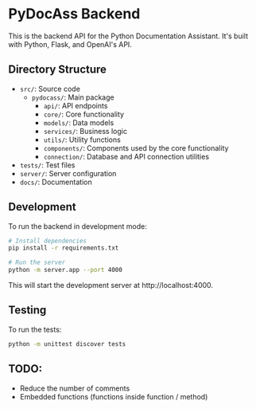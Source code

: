 # PyDocAss Backend

This is the backend API for the Python Documentation Assistant. It's built with Python, Flask, and OpenAI's API.

## Directory Structure

- `src/`: Source code
  - `pydocass/`: Main package
    - `api/`: API endpoints
    - `core/`: Core functionality
    - `models/`: Data models
    - `services/`: Business logic
    - `utils/`: Utility functions
    - `components/`: Components used by the core functionality
    - `connection/`: Database and API connection utilities
- `tests/`: Test files
- `server/`: Server configuration
- `docs/`: Documentation

## Development

To run the backend in development mode:

```bash
# Install dependencies
pip install -r requirements.txt

# Run the server
python -m server.app --port 4000
```

This will start the development server at http://localhost:4000.

## Testing

To run the tests:

```bash
python -m unittest discover tests
```

## TODO:
  - Reduce the number of comments
  - Embedded functions (functions inside function / method)
